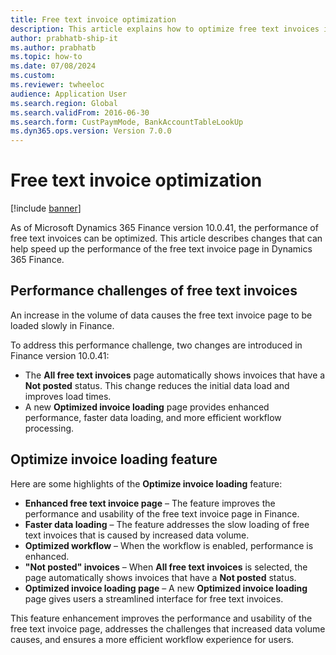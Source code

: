 ```yaml
--- 
title: Free text invoice optimization
description: This article explains how to optimize free text invoices in Microsoft Dynamics 365 Finance.
author: prabhatb-ship-it
ms.author: prabhatb
ms.topic: how-to
ms.date: 07/08/2024
ms.custom:
ms.reviewer: twheeloc
audience: Application User 
ms.search.region: Global
ms.search.validFrom: 2016-06-30
ms.search.form: CustPaymMode, BankAccountTableLookUp
ms.dyn365.ops.version: Version 7.0.0 
---
```


# Free text invoice optimization

[!include [banner](../../includes/banner.md)]

As of Microsoft Dynamics 365 Finance version 10.0.41, the performance of free text invoices can be optimized. This article describes changes that can help speed up the performance of the free text invoice page in Dynamics 365 Finance.

## Performance challenges of free text invoices

An increase in the volume of data causes the free text invoice page to be loaded slowly in Finance.

To address this performance challenge, two changes are introduced in Finance version 10.0.41:

- The **All free text invoices** page automatically shows invoices that have a **Not posted** status. This change reduces the initial data load and improves load times.
- A new **Optimized invoice loading** page provides enhanced performance, faster data loading, and more efficient workflow processing.

## Optimize invoice loading feature

Here are some highlights of the **Optimize invoice loading** feature:

- **Enhanced free text invoice page** – The feature improves the performance and usability of the free text invoice page in Finance.
- **Faster data loading** – The feature addresses the slow loading of free text invoices that is caused by increased data volume.
- **Optimized workflow** – When the workflow is enabled, performance is enhanced.
- **"Not posted" invoices** – When **All free text invoices** is selected, the page automatically shows invoices that have a **Not posted** status.
- **Optimized invoice loading page** – A new **Optimized invoice loading** page gives users a streamlined interface for free text invoices.

This feature enhancement improves the performance and usability of the free text invoice page, addresses the challenges that increased data volume causes, and ensures a more efficient workflow experience for users.
